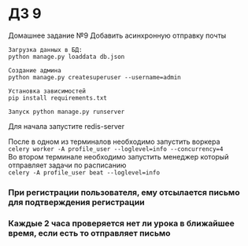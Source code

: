 # ДЗ 9
Домашнее задание №9
Добавить асинхронную отправку почты
```
Загрузка данных в БД:
python manage.py loaddata db.json

Создание админа
python manage.py createsuperuser --username=admin

Установка зависимостей
pip install requirements.txt

Запуск python manage.py runserver
```  
Для начала запустите redis-server  

После в одном из терминалов необходимо запустить воркера  
```celery worker -A profile_user --loglevel=info --concurrency=4```  
Во втором терминале необходимо запустить менеджер который отправляет задачи по расписанию  
```celery -A profile_user beat --loglevel=info```  

### При регистрации пользователя, ему отсылается письмо для подтверждения регистрации  
### Каждые 2 часа проверяется нет ли урока в ближайшее время, если есть то отправляет письмо


